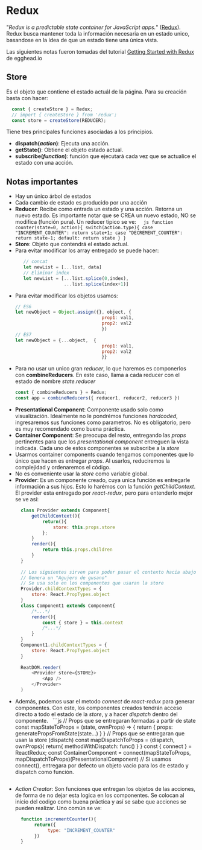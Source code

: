 # Redux
"*Redux is a predictable state container for JavaScript apps.*" ([Redux](http://redux.js.org/)).
Redux busca mantener toda la información necesaria en un estado unico, basandose en la ídea de que un estado tiene una única vista.

Las siguientes notas fueron tomadas del tutorial [Getting Started with Redux](https://egghead.io/courses/getting-started-with-redux) de egghead.io

## Store
Es el objeto que contiene el estado actuál de la página.
Para su creación basta con hacer:
```js
  const { createStore } = Redux;
  // import { createStore } from 'redux';
  const store = createStore(REDUCER);
```
Tiene tres principales funciones asociadas a los principios.
- **dispatch(*action*)**: Ejecuta una acción.
- **getState()**: Obtiene el objeto estado actual.
- **subscribe(*function*)**:  función que ejecutará cada vez que se actualice el estado con una acción.

## Notas importantes
- Hay un único árbol de estados
- Cada cambio de estado es producido por una acción
- **Reducer**: Recibe como entrada un estado y una acción. Retorna un nuevo estado. Es importante notar que se CREA un nuevo estado, NO se modifica (función pura). Un reducer tipico se ve:
     ```js
     function counter(state=0, action){
          switch(action.type){
               case "INCREMENT_COUNTER":
                    return state+1;
               case "DECREMENT_COUNTER":
                    return state-1;
               default:
                    return state
          }
     }
     ```
- **Store**: Objeto que contendrá el estado actual.
-  Para evitar modificar los array entregado se puede hacer: 
     ```js
        // concat
        let newList = [...list, data]
        // Eliminar index
        let newList = [...list.splice(0,index), 
                       ...list.splice(index+1)]
    ```
- Para evitar modificar los objetos usamos:
    ```js
    // ES6
    let newObject = Object.assign({}, object, {
                                    prop1: val1, 
                                    prop2: val2
                                    })
    // ES7
    let newObject = {...object,  {
                                    prop1: val1, 
                                    prop2: val2
                                    }}
    ```
- Para no usar un unico gran *reducer*, lo que haremos es componerlos con **combineReducers**. En este caso, llama a cada reducer con el estado de nombre *state.reducer*
    ```js
    const { combineReducers } = Redux;
    const app = combineReducers({ reducer1, reducer2, reducer3 })
    ```
- **Presentational Component**: Componente usado solo como visualización. Idealmente no le pondrémos funciones *hardcoded*, ingresaremos sus funciones como parametros. No es obligatorio, pero es muy recomendado como buena práctica.
- **Container Component**: Se preocupa del resto, entregando las *props* pertinentes para que los *presentational component* entreguen la vista indicada. Cada uno de estos componentes se subscribe a la *store*
- Usarmos container components cuando tengamos componentes que lo único que hacen es entregar *props*. Al usarlos, reduciremos la complejidad y ordenaremos el código.
- No es conveniente usar la *store* como variable global.
- **Provider**: Es un componente creado, cuya unica función es entregarle información a sus hijos. Esto lo harémos con la función *getChildContext*. El provider esta entregado por *react-redux*, pero para entenderlo mejor se ve así:
  ```js
    class Provider extends Component{
        getChildContext(){
            return(){
                store: this.props.store
            };
        }
        render(){
            return this.props.children
        }
    }
    
    // Los siguientes sirven para poder pasar el contexto hacia abajo en el árbol
    // Genera un "Agujero de gusano"
    // Se usa solo en los componentes que usaran la store
    Provider.childContextTypes = {
        store: React.PropTypes.object
    }
    class Component1 extends Component{
        /*...*/
        render(){
            const { store } = this.context
            /*...*/
        }
    }
    Component1.childContextTypes = {
        store: React.PropTypes.object
    }
    
    ReatDOM.render(
        <Provider store={STORE}>
            <App />
        </Provider>
    )
  ```
- Además, podemos usar el metodo *connect* de *react-redux* para generar componentes. Con este, los componentes creados tendrán acceso directo a todo el estado de la *store*, y a hacer *dispatch* dentro del componente.
   ```js
     // Props que se entregaran formadas a partir de state
       const mapStateToProps = (state, ownProps) => {
          return {
              props: generatePropsFromState(state...)
          }
       }
       // Props que se entregaran que usan la store (dispatch)
       const mapDispatchToProps = (dispatch, ownProps){
          return{
              methodWithDispatch: func()
          }
       }
       const { connect } = ReactRedux;
       const ContainerComponent = connect(mapStateToProps, mapDispatchToProps)(PresentationalComponent)
       // Si usamos connect(), entregara por defecto un objeto vacio para los de estado y dispatch como función.
    ```
- *Action Creator*: Son funciones que entregan los objetos de las acciones, de forma de no dejar esta logica en los componentes. Se colocan al inicio del codigo como buena práctica y así se sabe que acciones se pueden realizar. Uno común se ve:
   ```js
     function incrementCounter(){
          return({
               type: "INCREMENT_COUNTER"
          })
     }
   ```

